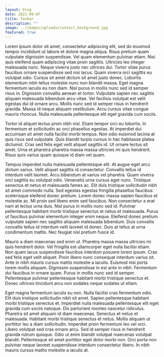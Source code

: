 ```yaml
---
layout: blog
date: 2021-09-07
title: foobar
description: ""
image: ../images/uploads/contact_background.jpg
featured: true
---
```

<!--StartFragment-->

Lorem ipsum dolor sit amet, consectetur adipiscing elit, sed do eiusmod tempor incididunt ut labore et dolore magna aliqua. Risus pretium quam vulputate dignissim suspendisse. Vel quam elementum pulvinar etiam. Nisi quis eleifend quam adipiscing vitae proin sagittis. Ultricies leo integer malesuada nunc. Neque viverra justo nec ultrices dui. Tortor vitae purus faucibus ornare suspendisse sed nisi lacus. Quam viverra orci sagittis eu volutpat odio. Cursus sit amet dictum sit amet justo donec. Lobortis elementum nibh tellus molestie nunc non blandit massa. Eget magna fermentum iaculis eu non diam. Nisl purus in mollis nunc sed id semper risus in. Dignissim convallis aenean et tortor. Vulputate sapien nec sagittis aliquam malesuada bibendum arcu vitae. Vel facilisis volutpat est velit egestas dui id ornare arcu. Mollis nunc sed id semper risus in hendrerit gravida. Massa id neque aliquam vestibulum. Arcu cursus vitae congue mauris rhoncus. Nulla malesuada pellentesque elit eget gravida cum sociis.

Tortor id aliquet lectus proin nibh nisl. Etiam tempor orci eu lobortis. In fermentum et sollicitudin ac orci phasellus egestas. At imperdiet dui accumsan sit amet nulla facilisi morbi tempus. Non odio euismod lacinia at quis risus sed vulputate. Quis blandit turpis cursus in hac habitasse platea dictumst. Cras sed felis eget velit aliquet sagittis id. Ut ornare lectus sit amet. Urna et pharetra pharetra massa massa ultricies mi quis hendrerit. Risus quis varius quam quisque id diam vel quam.

Tempus imperdiet nulla malesuada pellentesque elit. At augue eget arcu dictum varius. Velit aliquet sagittis id consectetur. Convallis tellus id interdum velit laoreet. Arcu bibendum at varius vel pharetra. Quam viverra orci sagittis eu volutpat odio. Venenatis urna cursus eget nunc. Tristique senectus et netus et malesuada fames ac. Elit duis tristique sollicitudin nibh sit amet commodo nulla. Sed egestas egestas fringilla phasellus faucibus scelerisque eleifend donec pretium. Lorem donec massa sapien faucibus et molestie ac. Mi proin sed libero enim sed faucibus. Non consectetur a erat nam at lectus urna duis. Nisl purus in mollis nunc sed id. Pulvinar pellentesque habitant morbi tristique senectus et netus et malesuada. Purus ut faucibus pulvinar elementum integer enim neque. Eleifend donec pretium vulputate sapien nec sagittis aliquam malesuada bibendum. Duis convallis convallis tellus id interdum velit laoreet id donec. Duis at tellus at urna condimentum mattis. Nec feugiat nisl pretium fusce id.

Mauris a diam maecenas sed enim ut. Pharetra massa massa ultricies mi quis hendrerit dolor. Vel fringilla est ullamcorper eget nulla facilisi etiam. Non quam lacus suspendisse faucibus interdum posuere lorem ipsum. Cras sed felis eget velit aliquet. Proin libero nunc consequat interdum varius sit. Ante in nibh mauris cursus mattis molestie a iaculis. Euismod nisi porta lorem mollis aliquam. Dignissim suspendisse in est ante in nibh. Fermentum dui faucibus in ornare quam. Purus in mollis nunc sed id semper. Pellentesque pulvinar pellentesque habitant morbi tristique senectus et. Donec ultrices tincidunt arcu non sodales neque sodales ut etiam.

Eget magna fermentum iaculis eu non. Nulla facilisi cras fermentum odio. Elit duis tristique sollicitudin nibh sit amet. Sapien pellentesque habitant morbi tristique senectus et. Imperdiet nulla malesuada pellentesque elit eget gravida cum sociis natoque. Dis parturient montes nascetur ridiculus. Pharetra sit amet aliquam id diam maecenas. Senectus et netus et malesuada. Habitant morbi tristique senectus et netus. Mollis aliquam ut porttitor leo a diam sollicitudin. Imperdiet proin fermentum leo vel orci. Libero volutpat sed cras ornare arcu. Sed id semper risus in hendrerit gravida rutrum quisque. Odio ut enim blandit volutpat maecenas volutpat blandit. Pellentesque sit amet porttitor eget dolor morbi non. Orci porta non pulvinar neque laoreet suspendisse interdum consectetur libero. In nibh mauris cursus mattis molestie a iaculis at.

<!--EndFragment-->